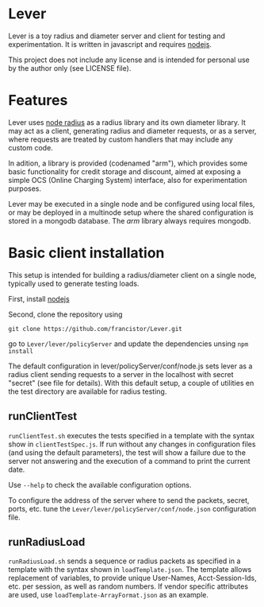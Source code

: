 Lever
=====
Lever is a toy radius and diameter server and client for testing and experimentation. It is written in javascript and requires [nodejs](https://nodejs.org/).

This project does not include any license and is intended for personal use by the author only (see LICENSE file).

# Features

Lever uses [node radius](https://github.com/retailnext/node-radius) as a radius library and its own diameter library. It may act as a client, generating radius and diameter requests, or as a server, where requests are treated by custom handlers that may include any custom code.

In adition, a library is provided (codenamed "arm"), which provides some basic functionality for credit storage and discount, aimed at exposing a simple OCS (Online Charging System) interface, also for experimentation purposes.

Lever may be executed in a single node and be configured using local files, or may be deployed in a multinode setup where the shared configuration is stored in a mongodb database. The *arm* library always requires mongodb.

# Basic client installation
This setup is intended for building a radius/diameter client on a single node, typically used to generate testing loads.

First, install [nodejs](https://nodejs.org/)

Second, clone the repository using 

```git clone https://github.com/francistor/Lever.git```

go to ```Lever/lever/policyServer``` and update the dependencies unsing ```npm install```

The default configuration in lever/policyServer/conf/node.js sets lever as a radius client sending requests to a server in the localhost with secret "secret" (see file for details). With this default setup, a couple of utilities en the test directory are available for radius testing.

## runClientTest
```runClientTest.sh``` executes the tests specified in a template with the syntax show in ```clientTestSpec.js```. If run without any changes in configuration files (and using the default parameters), the test will show a failure due to the server not answering and the execution of a command to print the current date.

Use ```--help``` to check the available configuration options.

To configure the address of the server where to send the packets, secret, ports, etc. tune the ```Lever/lever/policyServer/conf/node.json``` configuration file.

## runRadiusLoad
```runRadiusLoad.sh``` sends a sequence or radius packets as specified in a template with the syntax shown in ```loadTemplate.json```. The template allows replacement of variables, to provide unique User-Names, Acct-Session-Ids, etc. per session, as well as random numbers. If vendor specific attributes are used, use ```loadTemplate-ArrayFormat.json``` as an example.



